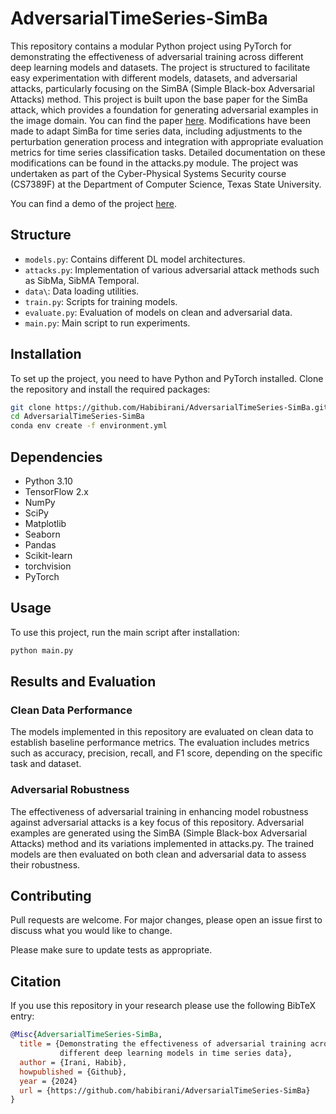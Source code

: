 # AdversarialTimeSeries-SimBa
This repository contains a modular Python project using PyTorch for demonstrating the effectiveness of adversarial training across different deep learning models and datasets. The project is structured to facilitate easy experimentation with different models, datasets, and adversarial attacks, particularly focusing on the SimBA (Simple Black-box Adversarial Attacks) method. This project is built upon the base paper for the SimBa attack, which provides a foundation for generating adversarial examples in the image domain. You can find the paper [here](https://arxiv.org/abs/1905.07121). Modifications have been made to adapt SimBa for time series data, including adjustments to the perturbation generation process and integration with appropriate evaluation metrics for time series classification tasks. Detailed documentation on these modifications can be found in the attacks.py module. The project was undertaken as part of the Cyber-Physical Systems Security course (CS7389F) at the Department of Computer Science, Texas State University.

You can find a demo of the project [here](https://www.youtube.com/watch?v=H9Yp2t74K54&t=36s).

## Structure
- `models.py`: Contains different DL model architectures.
- `attacks.py`: Implementation of various adversarial attack methods such as SibMa, SibMA Temporal.
- `data\`: Data loading utilities.
- `train.py`: Scripts for training models.
- `evaluate.py`: Evaluation of models on clean and adversarial data.
- `main.py`: Main script to run experiments.

## Installation

To set up the project, you need to have Python and PyTorch installed. Clone the repository and install the required packages:

```bash
git clone https://github.com/Habibirani/AdversarialTimeSeries-SimBa.git
cd AdversarialTimeSeries-SimBa
conda env create -f environment.yml

```

## Dependencies
- Python 3.10
- TensorFlow 2.x
- NumPy
- SciPy
- Matplotlib
- Seaborn
- Pandas
- Scikit-learn
- torchvision
- PyTorch


## Usage

To use this project, run the main script after installation:

```bash
python main.py

```
## Results and Evaluation
### Clean Data Performance
The models implemented in this repository are evaluated on clean data to establish baseline performance metrics. The evaluation includes metrics such as accuracy, precision, recall, and F1 score, depending on the specific task and dataset.

### Adversarial Robustness
The effectiveness of adversarial training in enhancing model robustness against adversarial attacks is a key focus of this repository. Adversarial examples are generated using the SimBA (Simple Black-box Adversarial Attacks) method and its variations implemented in attacks.py. The trained models are then evaluated on both clean and adversarial data to assess their robustness.


<!-- CONTRIBUTING -->
## Contributing
Pull requests are welcome. For major changes, please open an issue first to discuss what you would like to change.

Please make sure to update tests as appropriate.


<!-- CITATION -->
## Citation
If you use this repository in your research please use the following BibTeX entry:

```bibtex
@Misc{AdversarialTimeSeries-SimBa,
  title = {Demonstrating the effectiveness of adversarial training across 
           different deep learning models in time series data},
  author = {Irani, Habib},
  howpublished = {Github},
  year = {2024}
  url = {https://github.com/habibirani/AdversarialTimeSeries-SimBa}
}
```

